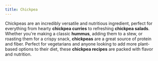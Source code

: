 ```yaml
---
title: Chickpea
---
```


Chickpeas are an incredibly versatile and nutritious ingredient, perfect for everything from hearty **chickpea curries** to refreshing **chickpea salads**. Whether you're making a classic **hummus**, adding them to a stew, or roasting them for a crispy snack, **chickpeas** are a great source of protein and fiber. Perfect for vegetarians and anyone looking to add more plant-based options to their diet, these **chickpea recipes** are packed with flavor and nutrition.
